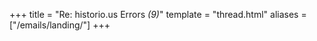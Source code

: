 +++
title = "Re: historio.us Errors <em>(9)</em>"
template = "thread.html"
aliases = ["/emails/landing/"]
+++
